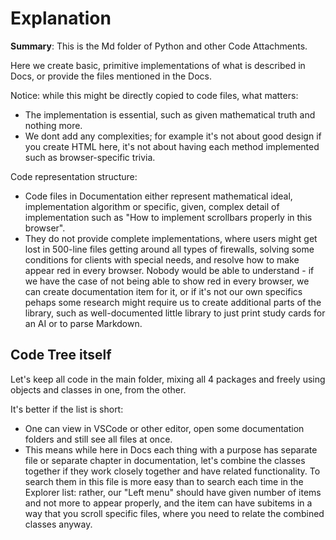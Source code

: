 # Explanation
__Summary__: This is the Md folder of Python and other Code Attachments.

Here we create basic, primitive implementations of what is described in Docs, or provide the files mentioned in the Docs.

Notice: while this might be directly copied to code files, what matters:
- The implementation is essential, such as given mathematical truth and nothing more.
- We dont add any complexities; for example it's not about good design if you create HTML here, it's not about having each method implemented such as browser-specific trivia.

Code representation structure:
- Code files in Documentation either represent mathematical ideal, implementation algorithm or specific, given, complex detail of implementation such as "How to implement scrollbars properly in this browser".
- They do not provide complete implementations, where users might get lost in 500-line files getting around all types of firewalls, solving some conditions for clients with special needs, and resolve how to make appear red in every browser. Nobody would be able to understand - if we have the case of not being able to show red in every browser, we can create documentation item for it, or if it's not our own specifics pehaps some research might require us to create additional parts of the library, such as well-documented little library to just print study cards for an AI or to parse Markdown.

## Code Tree itself

Let's keep all code in the main folder, mixing all 4 packages and freely using objects and classes in one, from the other.

It's better if the list is short:
- One can view in VSCode or other editor, open some documentation folders and still see all files at once.
- This means while here in Docs each thing with a purpose has separate file or separate chapter in documentation, let's combine the classes together if they work closely together and have related functionality. To search them in this file is more easy than to search each time in the Explorer list: rather, our "Left menu" should have given number of items and not more to appear properly, and the item can have subitems in a way that you scroll specific files, where you need to relate the combined classes anyway.

